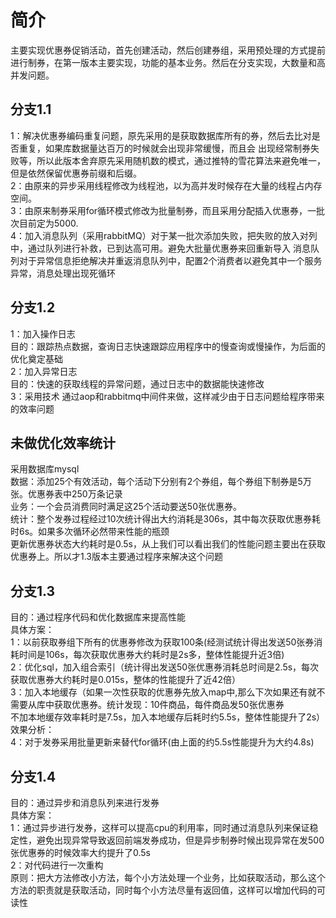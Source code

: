 <h1>简介</h1>
主要实现优惠券促销活动，首先创建活动，然后创建券组，采用预处理的方式提前进行制券，在第一版本主要实现，功能的基本业务。然后在分支实现，大数量和高并发问题。<br/>
<h2>分支1.1</h2>
1：解决优惠券编码重复问题，原先采用的是获取数据库所有的券，然后去比对是否重复，如果库数据量达百万的时候就会出现非常缓慢，而且会 出现经常制券失败等，所以此版本舍弃原先采用随机数的模式，通过推特的雪花算法来避免唯一，但是依然保留优惠券前缀和后缀。<br/>
2：由原来的异步采用线程修改为线程池，以为高并发时候存在大量的线程占内存空间。<br/>
3：由原来制券采用for循环模式修改为批量制券，而且采用分配插入优惠券，一批次目前定为5000.<br/>
4：加入消息队列（采用rabbitMQ）对于某一批次添加失败，把失败的放入对列中，通过队列进行补救，已到达高可用。避免大批量优惠券来回重新导入 消息队列对于异常信息拒绝解决并重返消息队列中，配置2个消费者以避免其中一个服务异常，消息处理出现死循环<br/>
<h2>分支1.2</h2>
1：加入操作日志<br/>
目的：跟踪热点数据，查询日志快速跟踪应用程序中的慢查询或慢操作，为后面的优化奠定基础<br/>
2：加入异常日志<br/>
目的：快速的获取线程的异常问题，通过日志中的数据能快速修改<br/>
3：采用技术 通过aop和rabbitmq中间件来做，这样减少由于日志问题给程序带来的效率问题<br/>
<h2>未做优化效率统计</h2>
采用数据库mysql<br/>
数据：添加25个有效活动，每个活动下分别有2个券组，每个券组下制券是5万张。优惠券表中250万条记录<br/>
业务：一个会员消费同时满足这25个活动要送50张优惠券。<br/>
统计：整个发券过程经过10次统计得出大约消耗是306s，其中每次获取优惠券耗时6s。如果多次循环必然带来性能的瓶颈<br/>
更新优惠券状态大约耗时是0.5s，从上我们可以看出我们的性能问题主要出在获取优惠券上。所以才1.3版本主要通过程序来解决这个问题<br/>

<h2>分支1.3</h2>
目的：通过程序代码和优化数据库来提高性能<br/>
具体方案：<br/>
1：以前获取券组下所有的优惠券修改为获取100条(经测试统计得出发送50张券消耗时间是106s，每次获取优惠券大约耗时是2s多，整体性能提升近3倍)<br/>
2：优化sql，加入组合索引（统计得出发送50张优惠券消耗总时间是2.5s，每次获取优惠券大约耗时是0.015s，整体的性能提升了近42倍）<br/>
3：加入本地缓存（如果一次性获取的优惠券先放入map中,那么下次如果还有就不需要从库中获取优惠券。统计发现：10件商品，每件商品发50张优惠券<br/>
不加本地缓存效率耗时是7.5s，加入本地缓存后耗时约5.5s，整体性能提升了2s）<br/>
效果分析：<br/>
4：对于发券采用批量更新来替代for循环(由上面的约5.5s性能提升为大约4.8s)<br/>
<h2>分支1.4</h2>
目的：通过异步和消息队列来进行发券<br/>
具体方案：<br/>
1：通过异步进行发券，这样可以提高cpu的利用率，同时通过消息队列来保证稳定性，避免出现异常导致返回前端发券成功，但是异步制券时候出现异常在发500张优惠券的时候效率大约提升了0.5s</br>
2：对代码进行一次重构<br/>
原则：把大方法修改小方法，每个小方法处理一个业务，比如获取活动，那么这个方法的职责就是获取活动，同时每个小方法尽量有返回值，这样可以增加代码的可读性<br/>